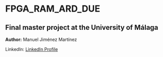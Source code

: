 # FPGA_RAM_ARD_DUE

## Final master project at the University of Málaga

**Author:**  Manuel Jiménez Martínez

LinkedIn: [LinkedIn Profile ](https://www.linkedin.com/in/manuel-jimenez-martinez)
